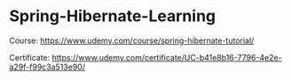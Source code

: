 ﻿# Spring-Hibernate-Learning

Course: https://www.udemy.com/course/spring-hibernate-tutorial/


Certificate: https://www.udemy.com/certificate/UC-b41e8b16-7796-4e2e-a29f-f99c3a513e90/
